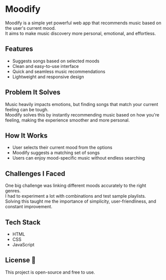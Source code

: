 # Moodify 

Moodify is a simple yet powerful web app that recommends music based on the user's current mood.  
It aims to make music discovery more personal, emotional, and effortless.

## Features 
- Suggests songs based on selected moods
- Clean and easy-to-use interface
- Quick and seamless music recommendations
- Lightweight and responsive design

## Problem It Solves 
Music heavily impacts emotions, but finding songs that match your current feeling can be tough.  
Moodify solves this by instantly recommending music based on how you're feeling, making the experience smoother and more personal.

## How It Works 
- User selects their current mood from the options
- Moodify suggests a matching set of songs
- Users can enjoy mood-specific music without endless searching

## Challenges I Faced 
One big challenge was linking different moods accurately to the right genres.  
I had to experiment a lot with combinations and test sample playlists.  
Solving this taught me the importance of simplicity, user-friendliness, and constant improvement.

## Tech Stack 
- HTML
- CSS
- JavaScript

## License 📄
This project is open-source and free to use.
